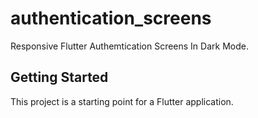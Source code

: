 # authentication_screens

Responsive Flutter Authemtication Screens In Dark Mode.

## Getting Started

This project is a starting point for a Flutter application.


